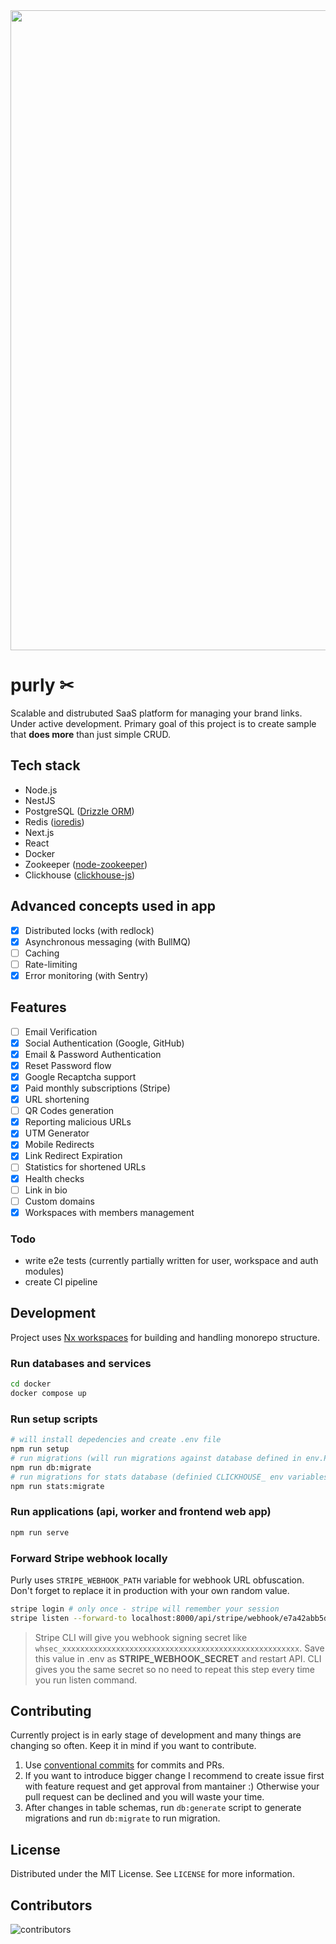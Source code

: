 <img width="1024px" src="https://github.com/michaldziuba03/purly/assets/43048524/97c35411-8126-4157-afbf-ac445345e869" />

# purly ✂

Scalable and distrubuted SaaS platform for managing your brand links. Under active development. Primary goal of this project is to create sample that **does more** than just simple CRUD.

## Tech stack

- Node.js
- NestJS
- PostgreSQL ([Drizzle ORM](https://orm.drizzle.team/))
- Redis ([ioredis](https://github.com/redis/ioredis))
- Next.js
- React
- Docker
- Zookeeper ([node-zookeeper](https://github.com/yfinkelstein/node-zookeeper))
- Clickhouse ([clickhouse-js](https://github.com/ClickHouse/clickhouse-js))

## Advanced concepts used in app

- [x] Distributed locks (with redlock)
- [x] Asynchronous messaging (with BullMQ)
- [ ] Caching
- [ ] Rate-limiting
- [x] Error monitoring (with Sentry)

## Features

- [ ] Email Verification
- [x] Social Authentication (Google, GitHub)
- [x] Email & Password Authentication
- [x] Reset Password flow
- [x] Google Recaptcha support
- [x] Paid monthly subscriptions (Stripe)
- [x] URL shortening
- [ ] QR Codes generation
- [x] Reporting malicious URLs
- [x] UTM Generator
- [x] Mobile Redirects
- [x] Link Redirect Expiration
- [ ] Statistics for shortened URLs
- [x] Health checks
- [ ] Link in bio
- [ ] Custom domains
- [x] Workspaces with members management

### Todo

- write e2e tests (currently partially written for user, workspace and auth modules)
- create CI pipeline

## Development

Project uses [Nx workspaces](https://nx.dev/) for building and handling monorepo structure.

### Run databases and services

```sh
cd docker
docker compose up
```

### Run setup scripts

```sh
# will install depedencies and create .env file
npm run setup
# run migrations (will run migrations against database defined in env.POSTGRES_URI)
npm run db:migrate
# run migrations for stats database (definied CLICKHOUSE_ env variables)
npm run stats:migrate
```

### Run applications (api, worker and frontend web app)

```sh
npm run serve
```

### Forward Stripe webhook locally

Purly uses `STRIPE_WEBHOOK_PATH` variable for webhook URL obfuscation. Don't forget to replace it in production with your own random value.

```sh
stripe login # only once - stripe will remember your session
stripe listen --forward-to localhost:8000/api/stripe/webhook/e7a42abb5d31ec92bdfeec3cb0a4fa1b
```

> Stripe CLI will give you webhook signing secret like `whsec_xxxxxxxxxxxxxxxxxxxxxxxxxxxxxxxxxxxxxxxxxxxxxxxxxxxxx`. Save this value in .env as **STRIPE_WEBHOOK_SECRET** and restart API. CLI gives you the same secret so no need to repeat this step every time you run listen command.

## Contributing

Currently project is in early stage of development and many things are changing so often. Keep it in mind if you want to contribute.

1. Use [conventional commits](https://www.conventionalcommits.org/en/v1.0.0/) for commits and PRs.
2. If you want to introduce bigger change I recommend to create issue first with feature request and get approval from mantainer :) Otherwise your pull request can be declined and you will waste your time.
3. After changes in table schemas, run `db:generate` script to generate migrations and run `db:migrate` to run migration.

## License

Distributed under the MIT License. See `LICENSE` for more information.

## Contributors

![contributors](https://contributors-img.web.app/image?repo=michaldziuba03/purly)
